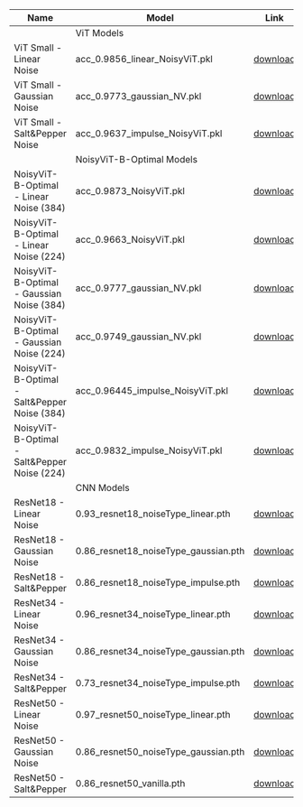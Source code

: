 
| Name | Model | Link |
|-------|-------|------|
| |  ViT Models| |
ViT Small - Linear Noise | acc_0.9856_linear_NoisyViT.pkl | [download](https://drive.usercontent.google.com/download?id=12hdbT_hHuwiND3mx6zmGMsF52m1ICayt&export=download&authuser=0) |
ViT Small - Gaussian Noise | acc_0.9773_gaussian_NV.pkl | [download](https://drive.usercontent.google.com/download?id=13R4Noie2e0ZCeimxZ040zQGUPzJvfKqL&export=download&authuser=0) |
ViT Small - Salt&Pepper Noise | acc_0.9637_impulse_NoisyViT.pkl | [download](https://drive.usercontent.google.com/download?id=14LTSgVnTidXGGgMzG7Sf25G9E5GNE9OR&export=download&authuser=0) |
| | NoisyViT-B-Optimal Models | |
NoisyViT-B-Optimal - Linear Noise (384)| acc_0.9873_NoisyViT.pkl | [download](https://drive.usercontent.google.com/download?id=10ecUE2mnOEMoYYQydvpTyFP_AosFiES9&export=download&authuser=0) |
NoisyViT-B-Optimal - Linear Noise (224)| acc_0.9663_NoisyViT.pkl | [download](https://drive.usercontent.google.com/download?id=11Bp6kdFqRxISQ5o7uDTJotUQUn39na5Z&export=download&authuser=0) |
NoisyViT-B-Optimal - Gaussian Noise (384)| acc_0.9777_gaussian_NV.pkl | [download](https://drive.usercontent.google.com/download?id=1-k8PoI2cNel28BRmKoMKLmLVwtVJzCHp&export=download&authuser=0) |
NoisyViT-B-Optimal - Gaussian Noise (224)| acc_0.9749_gaussian_NV.pkl | [download](https://drive.usercontent.google.com/download?id=10H6z-XJmsnjK9-izWT_6xQWQiv_gdOog&export=download&authuser=0) |
NoisyViT-B-Optimal - Salt&Pepper Noise (384)| acc_0.96445_impulse_NoisyViT.pkl | [download](https://drive.usercontent.google.com/download?id=1-DTIUJnTRBv4qQwRvi7-quNYbAK_qZdK&export=download&authuser=0) |
NoisyViT-B-Optimal - Salt&Pepper Noise (224)| acc_0.9832_impulse_NoisyViT.pkl | [download](https://drive.usercontent.google.com/download?id=108DnZ0nn_WKUNDSWuNDwjfRSnLgu5Yr2&export=download&authuser=0) |
| | CNN Models | |
ResNet18 - Linear Noise | 0.93_resnet18_noiseType_linear.pth | [download](https://drive.usercontent.google.com/download?id=11QA31OzPxsQzbL6W85S5HPSmi_YUEBKp&export=download&authuser=0) |
ResNet18 - Gaussian Noise | 0.86_resnet18_noiseType_gaussian.pth | [download](https://drive.usercontent.google.com/download?id=11psFDf9CgWCSLgf4qL8N0WwVMnPH23Bw&export=download&authuser=0) |
ResNet18 - Salt&Pepper | 0.86_resnet18_noiseType_impulse.pth | [download](https://drive.usercontent.google.com/download?id=10tFN_IIbLS9E0Sff3e9TC1X8IL9Imgdm&export=download&authuser=0) |
ResNet34 - Linear Noise | 0.96_resnet34_noiseType_linear.pth | [download](https://drive.usercontent.google.com/download?id=1-uhzjkZHEsd5wQW5lgvLLyKZiP_-JWEd&export=download&authuser=0) |
ResNet34 - Gaussian Noise | 0.86_resnet34_noiseType_gaussian.pth | [download](https://drive.usercontent.google.com/download?id=10bZc5LaltnNiaE1fnNPJIJgtvc9wgbcu&export=download&authuser=0) |
ResNet34 - Salt&Pepper | 0.73_resnet34_noiseType_impulse.pth | [download](https://drive.usercontent.google.com/download?id=10lvvqG6QTfne7I5kMl7cQy1HhdvK_4dB&export=download&authuser=0) |
ResNet50 - Linear Noise | 0.97_resnet50_noiseType_linear.pth | [download](https://drive.usercontent.google.com/download?id=1-WFu7zDW3yyrBA0zuNZ_1GRkzNof6d1S&export=download&authuser=0) |
ResNet50 - Gaussian Noise | 0.86_resnet50_noiseType_gaussian.pth | [download](https://drive.usercontent.google.com/download?id=1056cRFOSsTM_4SY28GfjkJ-aSbmTDYPT&export=download&authuser=0) |
ResNet50 - Salt&Pepper | 0.86_resnet50_vanilla.pth | [download](https://drive.usercontent.google.com/download?id=10r_U-pmgCqco7GfJFTGawPvLBl57N5Ah&export=download&authuser=0) |

